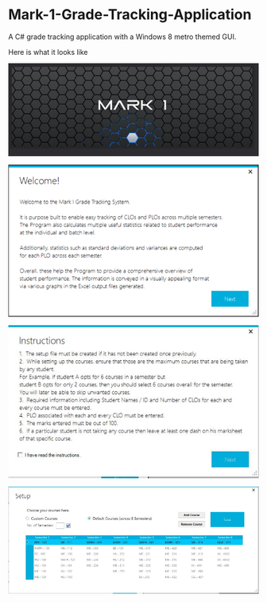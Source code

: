 # Mark-1-Grade-Tracking-Application
A C# grade tracking application with a Windows 8 metro themed GUI.

Here is what it looks like


![Loading Screen](https://github.com/mueedurrehman/Mark-1-Grade-Tracking-Application/blob/master/Images/Intro.JPG)


![Welcome Screen](https://github.com/mueedurrehman/Mark-1-Grade-Tracking-Application/blob/master/Images/Welcome%20Screen.png)

![Instructions](https://github.com/mueedurrehman/Mark-1-Grade-Tracking-Application/blob/master/Images/Instructions.JPG)

![Course Selection](https://github.com/mueedurrehman/Mark-1-Grade-Tracking-Application/blob/master/Images/Course%20Selection.JPG)
